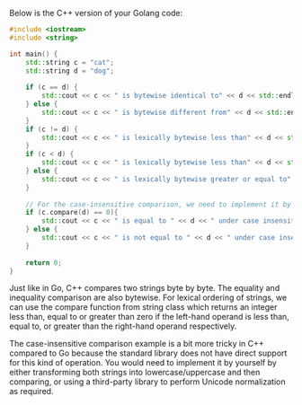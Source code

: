  Below is the C++ version of your Golang code:

```cpp
#include <iostream>
#include <string>

int main() {
    std::string c = "cat";
    std::string d = "dog";
    
    if (c == d) {
        std::cout << c << " is bytewise identical to" << d << std::endl;
    } else {
        std::cout << c << " is bytewise different from" << d << std::endl;
    }
    if (c != d) {
        std::cout << c << " is lexically bytewise less than" << d << std::endl;
    }
    if (c < d) {
        std::cout << c << " is lexically bytewise less than" << d << std::endl;
    } else {
        std::cout << c << " is lexically bytewise greater or equal to" << d << std::endl;
    }
    
    // For the case-insensitive comparison, we need to implement it by ourselves. 
    if (c.compare(d) == 0){
        std::cout << c << " is equal to " << d << " under case insensitivity"<< std::endl;
    } else {
        std::cout << c << " is not equal to " << d << " under case insensitivity"<< std::endl;
    }
    
    return 0;
}
```

Just like in Go, C++ compares two strings byte by byte. The equality and inequality comparison are also bytewise. For lexical ordering of strings, we can use the compare function from string class which returns an integer less than, equal to or greater than zero if the left-hand operand is less than, equal to, or greater than the right-hand operand respectively.

The case-insensitive comparison example is a bit more tricky in C++ compared to Go because the standard library does not have direct support for this kind of operation. You would need to implement it by yourself by either transforming both strings into lowercase/uppercase and then comparing, or using a third-party library to perform Unicode normalization as required.
